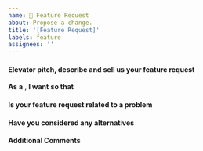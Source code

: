 ```yaml
---
name: 🚀 Feature Request
about: Propose a change.
title: '[Feature Request]'
labels: feature
assignees: ''
---
```


<!--- ⚠️ If you do not respect this template your issue will be closed. -->
<!-- ⚠️ Make sure to browse the opened and closed issues before submitting your issue. -->

#### Elevator pitch, describe and sell us your feature request

<!--- Tell us how this feature would better improve your user experience -->
<!--- Be concise try to sale it in one or two sentences -->
<!--- You can expand further on your idea in the Additional Comments -->

**As a** <!-- what role benefits from this request (i.e. user, developer, admin) -->,
**I want** <!-- what is the goal or desire of the request -->
**so that** <!-- what benefit does your request provide? -->

#### Is your feature request related to a problem

<!--- A clear and concise description of what the problem is. -->
<!--- Ex. I'm always frustrated when [...] -->

#### Have you considered any alternatives

<!--- Is there a compromise to the feature you're requesting? -->

#### Additional Comments

<!--- Is there any more details you'd like to provide about this feature? -->
<!--- Is there another feature in the tracker that are related to yours? -->
